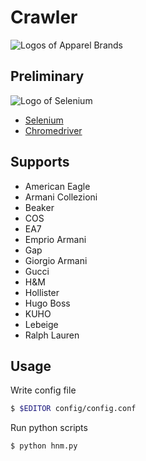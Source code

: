 # Crawler

![Logos of Apparel Brands](https://github.com/shygiants/ChangeGAN/blob/master/static/apparel-brands.png?raw=true)

## Preliminary

![Logo of Selenium](http://www.seleniumhq.org/images/big-logo.png)

* [Selenium](http://www.seleniumhq.org)
* [Chromedriver](https://sites.google.com/a/chromium.org/chromedriver/downloads)

## Supports

* American Eagle
* Armani Collezioni
* Beaker
* COS
* EA7
* Emprio Armani
* Gap
* Giorgio Armani
* Gucci
* H&M
* Hollister
* Hugo Boss
* KUHO
* Lebeige
* Ralph Lauren

## Usage

Write config file
```bash
$ $EDITOR config/config.conf
```

Run python scripts
```bash
$ python hnm.py
```
